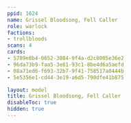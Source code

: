 ```yaml
---
ppid: 1624
name: Grissel Bloodsong, Fell Caller
role: warlock
factions:
- trollbloods
scans: 4
cards:
- 5789e8b4-0652-3084-9f4a-d2c8005e36e2
- 96da73b9-faa5-3e81-93c1-8be4d6a5aefd
- 08a71ed6-f693-32b7-9f41-758517a0444b
- 5e5356e1-cd44-3e19-a6d5-790dfe41b875

layout: model
title: Grissel Bloodsong, Fell Caller
disableToc: true
hidden: true
---
```

